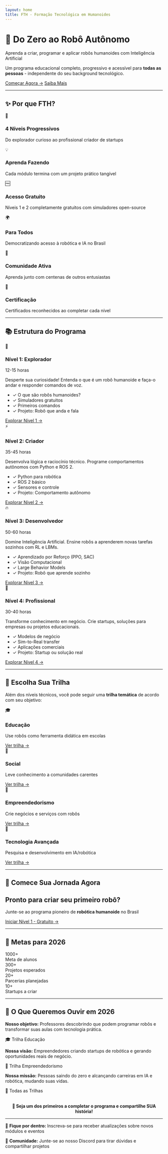 ```yaml
---
layout: home
title: FTH - Formação Tecnológica em Humanoides
---
```


<div class="hero-section">
  <h1 class="hero-title">🤖 Do Zero ao Robô Autônomo</h1>
  <p class="hero-subtitle">Aprenda a criar, programar e aplicar robôs humanoides com Inteligência Artificial</p>
  <p class="hero-description">Um programa educacional completo, progressivo e acessível para <strong>todas as pessoas</strong> - independente do seu background tecnológico.</p>
  <div class="cta-buttons">
    <a href="{{ '/niveis' | relative_url }}" class="btn btn-primary">Começar Agora →</a>
    <a href="{{ '/sobre' | relative_url }}" class="btn btn-secondary">Saiba Mais</a>
  </div>
</div>

---

## ✨ Por que FTH?

<div class="benefits-grid">
  <div class="benefit-card">
    <div class="benefit-icon">🎯</div>
    <h3>4 Níveis Progressivos</h3>
    <p>Do explorador curioso ao profissional criador de startups</p>
  </div>

  <div class="benefit-card">
    <div class="benefit-icon">💡</div>
    <h3>Aprenda Fazendo</h3>
    <p>Cada módulo termina com um projeto prático tangível</p>
  </div>

  <div class="benefit-card">
    <div class="benefit-icon">🆓</div>
    <h3>Acesso Gratuito</h3>
    <p>Níveis 1 e 2 completamente gratuitos com simuladores open-source</p>
  </div>

  <div class="benefit-card">
    <div class="benefit-icon">🌍</div>
    <h3>Para Todos</h3>
    <p>Democratizando acesso à robótica e IA no Brasil</p>
  </div>

  <div class="benefit-card">
    <div class="benefit-icon">🤝</div>
    <h3>Comunidade Ativa</h3>
    <p>Aprenda junto com centenas de outros entusiastas</p>
  </div>

  <div class="benefit-card">
    <div class="benefit-icon">🚀</div>
    <h3>Certificação</h3>
    <p>Certificados reconhecidos ao completar cada nível</p>
  </div>
</div>

---

## 📚 Estrutura do Programa

<div class="niveis-preview">

  <div class="nivel-card nivel-1">
    <div class="nivel-header">
      <span class="nivel-icon">🌟</span>
      <h3>Nível 1: Explorador</h3>
      <span class="nivel-duracao">12-15 horas</span>
    </div>
    <p class="nivel-descricao">Desperte sua curiosidade! Entenda o que é um robô humanoide e faça-o andar e responder comandos de voz.</p>
    <ul class="nivel-topicos">
      <li>✓ O que são robôs humanoides?</li>
      <li>✓ Simuladores gratuitos</li>
      <li>✓ Primeiros comandos</li>
      <li>✓ Projeto: Robô que anda e fala</li>
    </ul>
    <a href="{{ '/niveis/nivel-1' | relative_url }}" class="btn btn-nivel">Explorar Nível 1 →</a>
  </div>

  <div class="nivel-card nivel-2">
    <div class="nivel-header">
      <span class="nivel-icon">⚡</span>
      <h3>Nível 2: Criador</h3>
      <span class="nivel-duracao">35-45 horas</span>
    </div>
    <p class="nivel-descricao">Desenvolva lógica e raciocínio técnico. Programe comportamentos autônomos com Python e ROS 2.</p>
    <ul class="nivel-topicos">
      <li>✓ Python para robótica</li>
      <li>✓ ROS 2 básico</li>
      <li>✓ Sensores e controle</li>
      <li>✓ Projeto: Comportamento autônomo</li>
    </ul>
    <a href="{{ '/niveis/nivel-2' | relative_url }}" class="btn btn-nivel">Explorar Nível 2 →</a>
  </div>

  <div class="nivel-card nivel-3">
    <div class="nivel-header">
      <span class="nivel-icon">🔥</span>
      <h3>Nível 3: Desenvolvedor</h3>
      <span class="nivel-duracao">50-60 horas</span>
    </div>
    <p class="nivel-descricao">Domine Inteligência Artificial. Ensine robôs a aprenderem novas tarefas sozinhos com RL e LBMs.</p>
    <ul class="nivel-topicos">
      <li>✓ Aprendizado por Reforço (PPO, SAC)</li>
      <li>✓ Visão Computacional</li>
      <li>✓ Large Behavior Models</li>
      <li>✓ Projeto: Robô que aprende sozinho</li>
    </ul>
    <a href="{{ '/niveis/nivel-3' | relative_url }}" class="btn btn-nivel">Explorar Nível 3 →</a>
  </div>

  <div class="nivel-card nivel-4">
    <div class="nivel-header">
      <span class="nivel-icon">👑</span>
      <h3>Nível 4: Profissional</h3>
      <span class="nivel-duracao">30-40 horas</span>
    </div>
    <p class="nivel-descricao">Transforme conhecimento em negócio. Crie startups, soluções para empresas ou projetos educacionais.</p>
    <ul class="nivel-topicos">
      <li>✓ Modelos de negócio</li>
      <li>✓ Sim-to-Real transfer</li>
      <li>✓ Aplicações comerciais</li>
      <li>✓ Projeto: Startup ou solução real</li>
    </ul>
    <a href="{{ '/niveis/nivel-4' | relative_url }}" class="btn btn-nivel">Explorar Nível 4 →</a>
  </div>

</div>

---

## 🎯 Escolha Sua Trilha

Além dos níveis técnicos, você pode seguir uma **trilha temática** de acordo com seu objetivo:

<div class="trilhas-grid">

  <div class="trilha-card">
    <div class="trilha-icon">🎓</div>
    <h3>Educação</h3>
    <p>Use robôs como ferramenta didática em escolas</p>
    <a href="{{ '/trilhas/educacao' | relative_url }}">Ver trilha →</a>
  </div>

  <div class="trilha-card">
    <div class="trilha-icon">🤝</div>
    <h3>Social</h3>
    <p>Leve conhecimento a comunidades carentes</p>
    <a href="{{ '/trilhas/social' | relative_url }}">Ver trilha →</a>
  </div>

  <div class="trilha-card">
    <div class="trilha-icon">💼</div>
    <h3>Empreendedorismo</h3>
    <p>Crie negócios e serviços com robôs</p>
    <a href="{{ '/trilhas/empreendedorismo' | relative_url }}">Ver trilha →</a>
  </div>

  <div class="trilha-card">
    <div class="trilha-icon">🔬</div>
    <h3>Tecnologia Avançada</h3>
    <p>Pesquisa e desenvolvimento em IA/robótica</p>
    <a href="{{ '/trilhas/tecnologia' | relative_url }}">Ver trilha →</a>
  </div>

</div>

---

## 🚀 Comece Sua Jornada Agora

<div class="cta-final">
  <h2>Pronto para criar seu primeiro robô?</h2>
  <p>Junte-se ao programa pioneiro de <strong>robótica humanoide</strong> no Brasil</p>
  <a href="{{ '/niveis/nivel-1' | relative_url }}" class="btn btn-large btn-primary">Iniciar Nível 1 - Gratuito →</a>
</div>

---

## 🎯 Metas para 2026

<div class="stats-grid">
  <div class="stat">
    <div class="stat-number">1000+</div>
    <div class="stat-label">Meta de alunos</div>
  </div>
  <div class="stat">
    <div class="stat-number">300+</div>
    <div class="stat-label">Projetos esperados</div>
  </div>
  <div class="stat">
    <div class="stat-number">20+</div>
    <div class="stat-label">Parcerias planejadas</div>
  </div>
  <div class="stat">
    <div class="stat-number">10+</div>
    <div class="stat-label">Startups a criar</div>
  </div>
</div>

---

## 💬 O Que Queremos Ouvir em 2026

<div class="testimonials">

  <div class="testimonial">
    <p class="testimonial-text"><strong>Nosso objetivo:</strong> Professores descobrindo que podem programar robôs e transformar suas aulas com tecnologia prática.</p>
    <p class="testimonial-author">🎓 Trilha Educação</p>
  </div>

  <div class="testimonial">
    <p class="testimonial-text"><strong>Nossa visão:</strong> Empreendedores criando startups de robótica e gerando oportunidades reais de negócio.</p>
    <p class="testimonial-author">💼 Trilha Empreendedorismo</p>
  </div>

  <div class="testimonial">
    <p class="testimonial-text"><strong>Nossa missão:</strong> Pessoas saindo do zero e alcançando carreiras em IA e robótica, mudando suas vidas.</p>
    <p class="testimonial-author">🚀 Todas as Trilhas</p>
  </div>

</div>

<p style="text-align: center; margin-top: 2rem;"><strong>🌟 Seja um dos primeiros a completar o programa e compartilhe SUA história!</strong></p>

---

<div class="footer-cta">
  <p>📧 <strong>Fique por dentro:</strong> Inscreva-se para receber atualizações sobre novos módulos e eventos</p>
  <p>📱 <strong>Comunidade:</strong> Junte-se ao nosso Discord para tirar dúvidas e compartilhar projetos</p>
</div>
